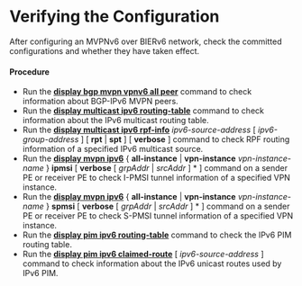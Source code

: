 Verifying the Configuration
===========================

After configuring an MVPNv6 over BIERv6 network, check the committed configurations and whether they have taken effect.

#### Procedure

* Run the **[**display bgp mvpn vpnv6 all peer**](cmdqueryname=display+bgp+mvpn+vpnv6+all+peer)** command to check information about BGP-IPv6 MVPN peers.
* Run the **[**display multicast ipv6 routing-table**](cmdqueryname=display+multicast+ipv6+routing-table)** command to check information about the IPv6 multicast routing table.
* Run the [**display multicast ipv6 rpf-info**](cmdqueryname=display+multicast+ipv6+rpf-info) *ipv6-source-address* [ *ipv6-group-address* ] [ **rpt** | **spt** ] [ **verbose** ] command to check RPF routing information of a specified IPv6 multicast source.
* Run the [**display mvpn ipv6**](cmdqueryname=display+mvpn+ipv6) { **all-instance** | **vpn-instance** *vpn-instance-name* } **ipmsi** [ **verbose** [ *grpAddr* | *srcAddr* ] \* ] command on a sender PE or receiver PE to check I-PMSI tunnel information of a specified VPN instance.
* Run the [**display mvpn ipv6**](cmdqueryname=display+mvpn+ipv6) { **all-instance** | **vpn-instance** *vpn-instance-name* } **spmsi** [ **verbose** [ *grpAddr* | *srcAddr* ] \* ] command on a sender PE or receiver PE to check S-PMSI tunnel information of a specified VPN instance.
* Run the [**display pim ipv6 routing-table**](cmdqueryname=display+pim+ipv6+routing-table) command to check the IPv6 PIM routing table.
* Run the [**display pim ipv6 claimed-route**](cmdqueryname=display+pim+ipv6+claimed-route) [ *ipv6-source-address* ] command to check information about the IPv6 unicast routes used by IPv6 PIM.